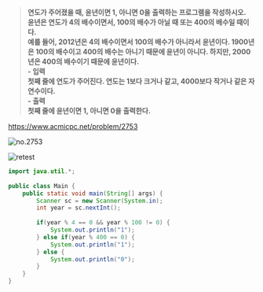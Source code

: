 > **연도가 주어졌을 때, 윤년이면 1, 아니면 0을 출력하는 프로그램을 작성하시오.<br>윤년은 연도가 4의 배수이면서, 100의 배수가 아닐 때 또는 400의 배수일 때이다.<br>예를 들어, 2012년은 4의 배수이면서 100의 배수가 아니라서 윤년이다. 1900년은 100의 배수이고 400의 배수는 아니기 때문에 윤년이 아니다. 하지만, 2000년은 400의 배수이기 때문에 윤년이다.<br>- 입력<br>첫째 줄에 연도가 주어진다. 연도는 1보다 크거나 같고, 4000보다 작거나 같은 자연수이다.<br>- 출력<br>첫째 줄에 윤년이면 1, 아니면 0을 출력한다.** <br>

https://www.acmicpc.net/problem/2753 

![no.2753](https://img1.daumcdn.net/thumb/R1280x0/?scode=mtistory2&fname=https%3A%2F%2Fblog.kakaocdn.net%2Fdn%2Fxxd0n%2FbtryvvU4zx7%2Fk7Hg3ZB8hjTZtTeoqWOr51%2Fimg.png "no.2753")

![retest](https://img1.daumcdn.net/thumb/R1280x0/?scode=mtistory2&fname=https%3A%2F%2Fblog.kakaocdn.net%2Fdn%2Fc0xR4A%2Fbtryz0nna7f%2FGaZfCeA54wiH34ku1xEqxk%2Fimg.png "retest")

```java
import java.util.*;
 
public class Main {
    public static void main(String[] args) {
        Scanner sc = new Scanner(System.in);
        int year = sc.nextInt();
        
        if(year % 4 == 0 && year % 100 != 0) {
            System.out.println("1");
        } else if(year % 400 == 0) {
            System.out.println("1");
        } else {
            System.out.println("0");
        }
    }
}

```

